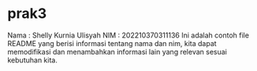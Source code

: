 # prak3
Nama : Shelly Kurnia Ulisyah NIM : 202210370311136  Ini adalah contoh file README yang berisi informasi tentang nama dan nim, kita dapat memodifikasi dan menambahkan informasi lain yang relevan sesuai kebutuhan kita.
